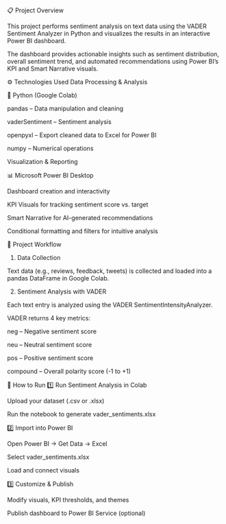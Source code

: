 📋 Project Overview

This project performs sentiment analysis on text data using the VADER Sentiment Analyzer in Python and visualizes the results in an interactive Power BI dashboard.

The dashboard provides actionable insights such as sentiment distribution, overall sentiment trend, and automated recommendations using Power BI’s KPI and Smart Narrative visuals.

⚙️ Technologies Used
Data Processing & Analysis

🐍 Python (Google Colab)

pandas – Data manipulation and cleaning

vaderSentiment – Sentiment analysis

openpyxl – Export cleaned data to Excel for Power BI

numpy – Numerical operations

Visualization & Reporting

📊 Microsoft Power BI Desktop

Dashboard creation and interactivity

KPI Visuals for tracking sentiment score vs. target

Smart Narrative for AI-generated recommendations

Conditional formatting and filters for intuitive analysis

🧩 Project Workflow
1. Data Collection

Text data (e.g., reviews, feedback, tweets) is collected and loaded into a pandas DataFrame in Google Colab.

2. Sentiment Analysis with VADER

Each text entry is analyzed using the VADER SentimentIntensityAnalyzer.

VADER returns 4 key metrics:

neg – Negative sentiment score

neu – Neutral sentiment score

pos – Positive sentiment score

compound – Overall polarity score (-1 to +1)

🚀 How to Run
1️⃣ Run Sentiment Analysis in Colab

Upload your dataset (.csv or .xlsx)

Run the notebook to generate vader_sentiments.xlsx

2️⃣ Import into Power BI

Open Power BI → Get Data → Excel

Select vader_sentiments.xlsx

Load and connect visuals

3️⃣ Customize & Publish

Modify visuals, KPI thresholds, and themes

Publish dashboard to Power BI Service (optional)
